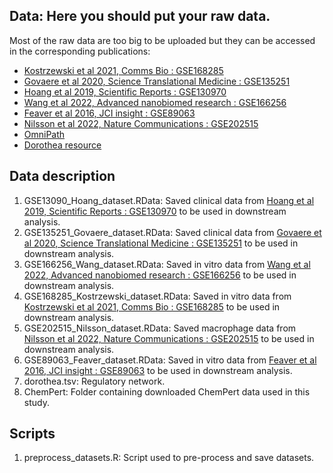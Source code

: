 ## Data: Here you should put your raw data.
Most of the raw data are too big to be uploaded but they can be accessed in the corresponding publications:
* [Kostrzewski et al 2021, Comms Bio : GSE168285](https://www.nature.com/articles/s42003-021-02616-x)
* [Govaere et al 2020, Science Translational Medicine : GSE135251](https://www.science.org/doi/10.1126/scitranslmed.aba4448)
* [Hoang et al 2019, Scientific Reports : GSE130970](https://www.nature.com/articles/s41598-019-48746-5)
* [Wang et al 2022, Advanced nanobiomed research : GSE166256](https://onlinelibrary.wiley.com/doi/full/10.1002/anbr.202100049)
* [Feaver et al 2016, JCI insight : GSE89063](https://insight.jci.org/articles/view/90954)
* [Nilsson et al 2022, Nature Communications : GSE202515](https://www.nature.com/articles/s41467-022-30684-y)
* [OmniPath](https://omnipathdb.org/)
* [Dorothea resource](https://saezlab.github.io/dorothea/)

## Data description
1. GSE13090_Hoang_dataset.RData: Saved clinical data from [Hoang et al 2019, Scientific Reports : GSE130970](https://www.nature.com/articles/s41598-019-48746-5) to be used in downstream analysis.
2. GSE135251_Govaere_dataset.RData: Saved clinical data from [Govaere et al 2020, Science Translational Medicine : GSE135251](https://www.science.org/doi/10.1126/scitranslmed.aba4448) to be used in downstream analysis.
4. GSE166256_Wang_dataset.RData: Saved in vitro data from [Wang et al 2022, Advanced nanobiomed research : GSE166256](https://onlinelibrary.wiley.com/doi/full/10.1002/anbr.202100049) to be used in downstream analysis.
5. GSE168285_Kostrzewski_dataset.RData: Saved in vitro data from [Kostrzewski et al 2021, Comms Bio : GSE168285](https://www.nature.com/articles/s42003-021-02616-x) to be used in downstream analysis.
6. GSE202515_Nilsson_dataset.RData: Saved macrophage data from [Nilsson et al 2022, Nature Communications : GSE202515](https://www.nature.com/articles/s41467-022-30684-y) to be used in downstream analysis.
7. GSE89063_Feaver_dataset.RData: Saved in vitro data from [Feaver et al 2016, JCI insight : GSE89063](https://insight.jci.org/articles/view/90954) to be used in downstream analysis.
8. dorothea.tsv: Regulatory network.
9. ChemPert: Folder containing downloaded ChemPert data used in this study.

## Scripts
1. preprocess_datasets.R: Script used to pre-process and save datasets.
